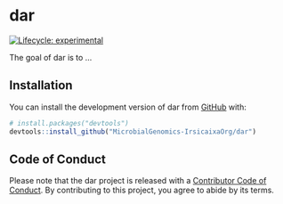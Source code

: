 
<!-- README.md is generated from README.Rmd. Please edit that file -->

# dar

<!-- badges: start -->

[![Lifecycle:
experimental](https://img.shields.io/badge/lifecycle-experimental-orange.svg)](https://lifecycle.r-lib.org/articles/stages.html#experimental)
<!-- badges: end -->

The goal of dar is to …

## Installation

You can install the development version of dar from
[GitHub](https://github.com/) with:

``` r
# install.packages("devtools")
devtools::install_github("MicrobialGenomics-IrsicaixaOrg/dar")
```

## Code of Conduct

Please note that the dar project is released with a [Contributor Code of
Conduct](https://contributor-covenant.org/version/2/0/CODE_OF_CONDUCT.html).
By contributing to this project, you agree to abide by its terms.
